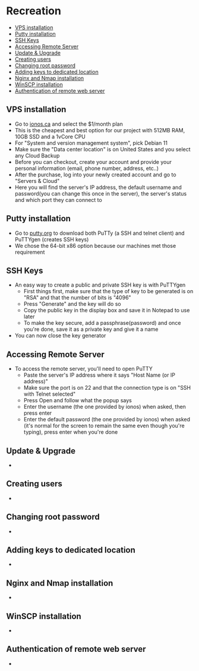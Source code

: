 # Recreation

- [VPS installation](#vps-installation)
- [Putty installation](#putty-installation)
- [SSH Keys](#ssh-keys)
- [Accessing Remote Server](#accessing-remote-server)
- [Update & Upgrade](#update--upgrade)
- [Creating users](#creating-users)
- [Changing root password](#changing-root-password)
- [Adding keys to dedicated location](#adding-keys-to-dedicated-location)
- [Nginx and Nmap installation](#nginx-and-nmap-installation)
- [WinSCP installation](#winscp-installation)
- [Authentication of remote web server](#authentication-of-remote-web-server)

## VPS installation
- Go to [ionos.ca](https://ionos.ca/servers/vps) and select the $1/month plan
- This is the cheapest and best option for our project with 512MB RAM, 10GB SSD and a 1vCore CPU
- For "System and version management system", pick Debian 11
- Make sure the "Data center location" is on United States and you select any Cloud Backup
- Before you can checkout, create your account and provide your personal information (email, phone number, address, etc..)
- After the purchase, log into your newly created account and go to "Servers & Cloud"
- Here you will find the server's IP address, the default username and password(you can change this once in the server), the server's status and which port they can connect to

## Putty installation
- Go to [putty.org](https://www.chiark.greenend.org.uk/~sgtatham/putty/latest.html) to download both PuTTy (a SSH and telnet client) and PuTTYgen (creates SSH keys)
- We chose the 64-bit x86 option because our machines met those requirement

## SSH Keys
- An easy way to create a public and private SSH key is with PuTTYgen
	- First things first, make sure that the type of key to be generated is on "RSA" and that the number of bits is "4096"
	- Press "Generate" and the key will do so
	- Copy the public key in the display box and save it in Notepad to use later
	- To make the key secure, add a passphrase(password) and once you're done, save it as a private key and give it a name
- You can now close the key generator

## Accessing Remote Server
- To access the remote server, you'll need to open PuTTY
	- Paste the server's IP address where it says "Host Name (or IP address)"
	- Make sure the port is on 22 and that the connection type is on "SSH with Telnet selected"
	- Press Open and follow what the popup says
	- Enter the username (the one provided by ionos) when asked, then press enter
	- Enter the default password (the one provided by ionos) when asked (it's normal for the screen to remain the same even though you're typing), press enter when you're done

## Update & Upgrade
-

## Creating users
-

## Changing root password
-

## Adding keys to dedicated location
-

## Nginx and Nmap installation
-

## WinSCP installation
-

## Authentication of remote web server
-
